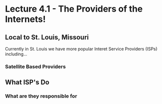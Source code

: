# Lecture 4.1 - The Providers of the Internets!

## Local to St. Louis, Missouri

Currently in St. Louis we have more popular Interet Service Providers (ISPs) including...

### Satellite Based Providers

## What ISP's Do

### What are they responsible for
